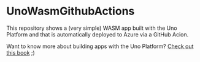 # UnoWasmGithubActions

This repository shows a (very simple) WASM app built with the Uno Platform and that is automatically deployed to Azure via a GitHub Acion.

Want to know more about building apps with the Uno Platform? [Check out this book](https://www.packtpub.com/product/creating-cross-platform-c-applications-with-uno/9781801078498) ;)
